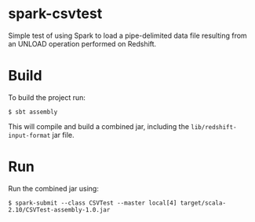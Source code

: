 # spark-csvtest

Simple test of using Spark to load a pipe-delimited data file resulting from an UNLOAD operation performed on Redshift.

# Build

To build the project run:

    $ sbt assembly

This will compile and build a combined jar, including the `lib/redshift-input-format` jar file.

# Run

Run the combined jar using:

    $ spark-submit --class CSVTest --master local[4] target/scala-2.10/CSVTest-assembly-1.0.jar

